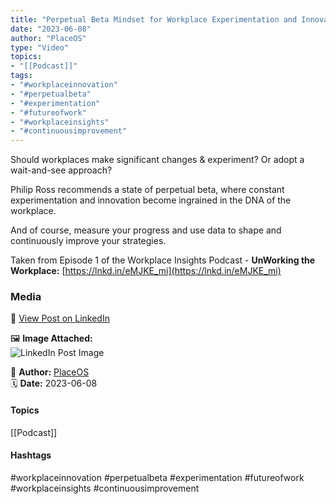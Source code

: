 ```yaml
---
title: "Perpetual Beta Mindset for Workplace Experimentation and Innovation"  
date: "2023-06-08"  
author: "PlaceOS"  
type: "Video"  
topics:  
- "[[Podcast]]"  
tags:  
- "#workplaceinnovation"  
- "#perpetualbeta"  
- "#experimentation"  
- "#futureofwork"  
- "#workplaceinsights"  
- "#continuousimprovement" 
---
```


Should workplaces make significant changes & experiment? Or adopt a wait-and-see approach?

Philip Ross recommends a state of perpetual beta, where constant experimentation and innovation become ingrained in the DNA of the workplace.

And of course, measure your progress and use data to shape and continuously improve your strategies.

Taken from Episode 1 of the Workplace Insights Podcast - **UnWorking the Workplace:** [https://lnkd.in/eMJKE_mi](https://lnkd.in/eMJKE_mi)

### Media

🔗 [View Post on LinkedIn](https://www.linkedin.com/feed/update/urn:li:activity:7072456016386252800)  
  
🖼 **Image Attached:**  
![LinkedIn Post Image](https://media.licdn.com/dms/image/v2/D4E05AQGUAKyvgyYauA/videocover-high/videocover-high/0/1686204878663?e=1742263200&v=beta&t=-OaQmjGoxiClKMVxa8Lkq8qEfREN2fDWMl5lmR8pg5k)  
  
👤 **Author:** [PlaceOS](https://www.linkedin.com/in/jonathanmcfarlane/)  
🗓️ **Date:** 2023-06-08

#### Topics

[[Podcast]]  

#### Hashtags

#workplaceinnovation #perpetualbeta #experimentation #futureofwork #workplaceinsights #continuousimprovement